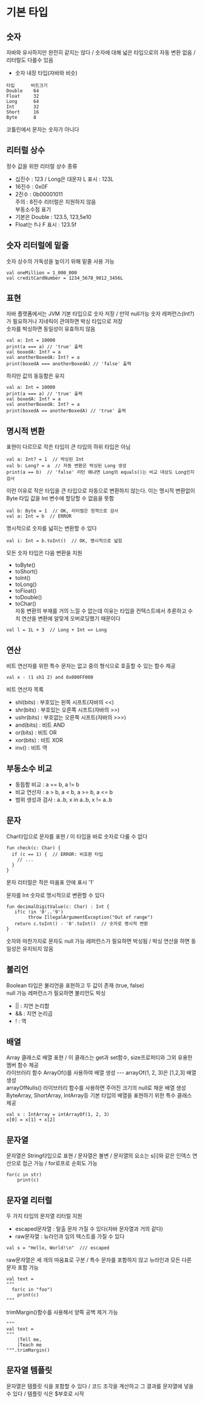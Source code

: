# 기본 타입
## 숫자
자바와 유사하지만 완전히 같지는 않다 / 숫자에 대해 넓은 타입으로의 자동 변환 없음 / 리터럴도 다를수 있음   
- 숫자 내장 타입(자바와 비슷)
```
타입      비트크기
Double    64
Float     32
Long      64
Int       32
Short     16
Byte      8
```
코틀린에서 문자는 숫자가 아니다
## 리터럴 상수
정수 값을 위한 리터럴 상수 종류   
- 십진수 : 123   / Long은 대문자 L 표시 : 123L   
- 16진수 : 0x0F   
- 2진수 : 0b00001011   
주의 : 8진수 리터럴은 지원하지 않음   
부동소수점 표기   
- 기본은 Double : 123.5, 123,5e10   
- Float는 f나 F 표시 : 123.5f
## 숫자 리터럴에 밑줄
숫자 상수의 가독성을 높이기 위해 밑줄 사용 가능
```
val oneMillion = 1_000_000
val creditCardNumber = 1234_5678_9012_3456L
```
## 표현
자바 플랫폼에서는 JVM 기본 타입으로 숫자 저장 / 만약 null가능 숫자 레퍼런스(Int?)가 필요하거나 지네릭이 관여하면 박싱 타입으로 저장   
숫자를 박싱하면 동일성이 유효하지 않음
```
val a: Int = 10000
print(a === a) // 'true' 출력
val boxedA: Int? = a
val anotherBoxedA: Int? = a
print(boxedA === anotherBoxedA) // 'false' 출력
```
하지만 값의 동등함은 유지
```
val a: Int = 10000
print(a === a) // 'true' 출력
val boxedA: Int? = a
val anotherBoxedA: Int? = a
print(boxedA == anotherBoxedA) // 'true' 출력
```
## 명시적 변환
표현이 다르므로 작은 타입이 큰 타입의 하위 타입은 아님
```
val a: Int? = 1  // 박싱된 Int
val b: Long? = a  // 자동 변환은 박싱된 Long 생성
print(a == b)  // 'false' 리턴 왜냐면 Long의 equals()는 비교 대상도 Long인지 검사
```
이런 이유로 작은 타입을 큰 타입으로 자동으로 변환하지 않는다. 이는 명시적 변환없이 Byte 타입 값을 Int 변수에 할당할 수 없음을 뜻함
```
val b: Byte = 1  // OK, 리터럴은 정적으로 검사
val a: Int = b  // ERROR
```
명시적으로 숫자를 넓히는 변환할 수 있다
```
val i: Int = b.toInt()  // OK, 명시적으로 넓힘
```
모든 숫자 타입은 다음 변환을 지원   
- toByte()   
- toShort()   
- toInt()   
- toLong()   
- toFloat()   
- toDouble()   
- toChar()   
자동 변환의 부재를 거의 느낄 수 없는데 이유는 타입을 컨텍스트에서 추론하고 수치 연산을 변환에 알맞게 오버로딩했기 때문이다
```
val l = 1L + 3  // Long + Int => Long
```
## 연산
비트 연산자를 위한 특수 문자는 없고 중의 형식으로 호출할 수 있는 함수 제공
```
val x - (1 sh1 2) and 0x000FF000
```
비트 연산자 목록   
- shl(bits) : 부호있는 왼쪽 시프트(자바의 <<)   
- shr(bits) : 부호있는 오른쪽 시프트(자바의 >>)   
- ushr(bits) : 부호없는 오른쪽 시프트(자바의 >>>)   
- and(bits) : 비트 AND   
- or(bits) : 비트 OR   
- xor(bits) : 비트 XOR   
- inv() : 비트 역
## 부동소수 비교
- 동듭함 비교 : a == b, a != b   
- 비교 연산자 : a > b, a < b, a >= b, a <= b   
- 범위 생성과 검사 : a..b, x in a..b, x != a..b
## 문자
Char타입으로 문자를 표현 / 이 타입을 바로 숫자로 다룰 수 없다
```
fun check(c: Char) {
  if (c == 1) {  // ERROR: 비호환 타입
    // ...
  }
}
```
문자 리터럴은 작은 따옴표 안에 표시 '1'

문자를 Int 숫자로 명시적으로 변환할 수 있다
```
fun decimalDigitValue(c: Char) : Int {
   if(c !in '0'..'9')
        throw IllegalArgumentException("Out of range")
   return c.toInt() - '0'.toInt()  // 숫자로 명시적 변환
}
```
숫자와 마찬가지로 문자도 null 가능 레퍼런스가 필요하면 박싱됨 / 박싱 연산을 하면 동일성은 유지되지 않음
## 불리언
Boolean 타입은 불리언을 표현하고 두 값이 존재 (true, false)   
null 가능 레퍼런스가 필요하면 불리언도 박싱   
- || : 지연 논리합   
- && : 지연 논리곱   
- ! : 역
## 배열
Array 클래스로 배열 표현 / 이 클래스는 get과 set함수, size프로퍼티와 그외 유용한 멤버 함수 제공   
라이브러리 함수 ArrayOf()를 사용하여 배열 생성 --- arrayOf(1, 2, 3)은 [1,2,3] 배열 생성   
arrayOfNulls() 라이브러리 함수를 사용하면 주어진 크기의 null로 채운 배열 생성   
ByteArray, ShortArray, IntArray등 기본 타입의 배열을 표현하기 위한 특수 클래스 제공
```
val x : IntArray = intArrayOf(1, 2, 3)
x[0] = x[1] + x[2]
```
## 문자열
문자열은 String타입으로 표현 / 문자열은 불변 / 문자열의 요소는 s[i]와 같은 인덱스 연산으로 접근 가능 / for로프로 순회도 가능
```
for(c in str)
    print(c)
```
## 문자열 리터럴
두 가지 타입의 문자열 리터럴 지원   
- escaped문자열 : 탈출 문자 가질 수 있다(자바 문자열과 거의 같다)   
- raw문자열 : 뉴라인과 임의 텍스트를 가질 수 있다
```
val s = "Hello, World!\n"  /// escaped
```
raw문자열은 세 개의 따움표로 구분 / 특수 문자를 포함하지 않고 뉴라인과 모든 다른 문자 포함 가능
```
val text =
"""
  for(c in "foo")
    print(c)
"""
```
trimMargin()함수를 사용해서 양쪽 공백 제거 가능
```
"""
val text = 
"""
    |Tell me,
    |Teach me
""".trimMargin()
```
## 문자열 템플릿
문자열은 템플릿 식을 포함할 수 있다 / 코드 조각을 계산하고 그 결과를 문자열에 넣을 수 있다 / 템플릿 식은 $부호로 시작
```

```

